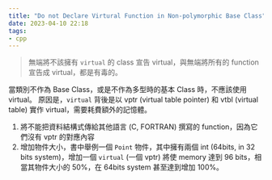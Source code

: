 ```yaml
---
title: "Do not Declare Virtural Function in Non-polymorphic Base Class"
date: 2023-04-10 22:18
tags:
- cpp
---
```


> 無端將不該擁有 `virtual` 的 class 宣告 virtual，與無端將所有的 function 宣告成 virtual，都是有毒的。 

當類別不作為 Base Class，或是不作為多型時的基本 Class 時，不應該使用 virtual。
原因是，`virtual` 背後是以 vptr (virtual table pointer) 和 vtbl (virtual table) 實作 virtual，需要耗費額外的記憶體。
1. 將不能把資料結構式傳給其他語言 (C, FORTRAN) 撰寫的 function，因為它們沒有 vptr 的對應內容
2. 增加物件大小，書中舉例一個 `Point` 物件，其中擁有兩個 int (64bits, in 32 bits system)，增加一個 `virtual` (一個 vptr) 將使 memory 達到 96 bits，相當其物件大小的 50%，在 64bits system 甚至達到增加 100%。
